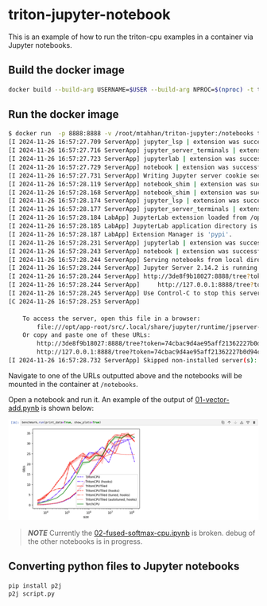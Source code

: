 # triton-jupyter-notebook

This is an example of how to run the triton-cpu examples in a container via Jupyter notebooks.

## Build the docker image

```bash
docker build --build-arg USERNAME=$USER --build-arg NPROC=$(nproc) -t triton-jupyter -f Dockerfile .
```

## Run the docker image

```bash
$ docker run  -p 8888:8888 -v /root/mtahhan/triton-jupyter:/notebooks triton-jupyter
[I 2024-11-26 16:57:27.709 ServerApp] jupyter_lsp | extension was successfully linked.
[I 2024-11-26 16:57:27.716 ServerApp] jupyter_server_terminals | extension was successfully linked.
[I 2024-11-26 16:57:27.723 ServerApp] jupyterlab | extension was successfully linked.
[I 2024-11-26 16:57:27.729 ServerApp] notebook | extension was successfully linked.
[I 2024-11-26 16:57:27.731 ServerApp] Writing Jupyter server cookie secret to /opt/app-root/src/.local/share/jupyter/runtime/jupyter_cookie_secret
[I 2024-11-26 16:57:28.119 ServerApp] notebook_shim | extension was successfully linked.
[I 2024-11-26 16:57:28.168 ServerApp] notebook_shim | extension was successfully loaded.
[I 2024-11-26 16:57:28.174 ServerApp] jupyter_lsp | extension was successfully loaded.
[I 2024-11-26 16:57:28.177 ServerApp] jupyter_server_terminals | extension was successfully loaded.
[I 2024-11-26 16:57:28.184 LabApp] JupyterLab extension loaded from /opt/app-root/lib64/python3.12/site-packages/jupyterlab
[I 2024-11-26 16:57:28.185 LabApp] JupyterLab application directory is /opt/app-root/share/jupyter/lab
[I 2024-11-26 16:57:28.187 LabApp] Extension Manager is 'pypi'.
[I 2024-11-26 16:57:28.231 ServerApp] jupyterlab | extension was successfully loaded.
[I 2024-11-26 16:57:28.243 ServerApp] notebook | extension was successfully loaded.
[I 2024-11-26 16:57:28.244 ServerApp] Serving notebooks from local directory: /notebooks
[I 2024-11-26 16:57:28.244 ServerApp] Jupyter Server 2.14.2 is running at:
[I 2024-11-26 16:57:28.244 ServerApp] http://3de8f9b18027:8888/tree?token=74cbac9d4ae95aff21362227b0d94cb96951d3bbf372cc9b
[I 2024-11-26 16:57:28.244 ServerApp]     http://127.0.0.1:8888/tree?token=74cbac9d4ae95aff21362227b0d94cb96951d3bbf372cc9b
[I 2024-11-26 16:57:28.245 ServerApp] Use Control-C to stop this server and shut down all kernels (twice to skip confirmation).
[C 2024-11-26 16:57:28.253 ServerApp]

    To access the server, open this file in a browser:
        file:///opt/app-root/src/.local/share/jupyter/runtime/jpserver-1-open.html
    Or copy and paste one of these URLs:
        http://3de8f9b18027:8888/tree?token=74cbac9d4ae95aff21362227b0d94cb96951d3bbf372cc9b
        http://127.0.0.1:8888/tree?token=74cbac9d4ae95aff21362227b0d94cb96951d3bbf372cc9b
[I 2024-11-26 16:57:28.732 ServerApp] Skipped non-installed server(s): bash-language-server, dockerfile-language-server-nodejs, javascript-typescript-langserver, jedi-language-server, julia-language-server, pyright, python-language-server, python-lsp-server, r-languageserver, sql-language-server, texlab, typescript-language-server, unified-language-server, vscode-css-languageserver-bin, vscode-html-languageserver-bin, vscode-json-languageserver-bin, yaml-language-server
```
Navigate to one of the URLs outputted above and the notebooks will be mounted in the container at `/notebooks`.

Open a notebook and run it. An example of the output of [01-vector-add.pynb](./01-vector-add.ipynb) is shown below:

![01-vector-add](./images/01-vector-add.png)

> **_NOTE_** Currently the [02-fused-softmax-cpu.ipynb](./02-fused-softmax-cpu.ipynb) is broken.
debug of the other notebooks is in progress.

## Converting python files to Jupyter notebooks

```
pip install p2j
p2j script.py
```